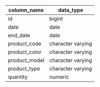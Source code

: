 | column_name   | data_type         |
| ------------- | ----------------- |
| id            | bigint            |
| date          | date              |
| end_date      | date              |
| product_code  | character varying |
| product_color | character varying |
| product_model | character varying |
| product_type  | character varying |
| quantity      | numeric           |
